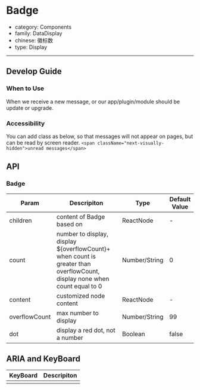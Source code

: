 # Badge

-   category: Components
-   family: DataDisplay
-   chinese: 徽标数
-   type: Display

---

## Develop Guide

### When to Use

When we receive a new message, or our app/plugin/module should be update or upgrade.

### Accessibility
You can add class as below, so that messages will not appear on pages, but can be read by screen reader.
`<span className="next-visually-hidden">unread messages</span>`

## API

### Badge

| Param | Descripiton  | Type  | Default Value |
| ------------- | ----------------------------------------------------- | ------------- | ----- |
| children      | content of Badge based on                                               | ReactNode     | -     |
| count         | number to display, display ${overflowCount}+ when count is greater than overflowCount, display none when count equal to 0 | Number/String | 0     |
| content       | customized node content                                               | ReactNode     | -     |
| overflowCount | max number to display                                              | Number/String | 99    |
| dot           | display a red dot, not a number                                        | Boolean       | false |

## ARIA and KeyBoard

| KeyBoard          | Descripiton                              |
| :---------- | :------------------------------ |
|     |                          |
